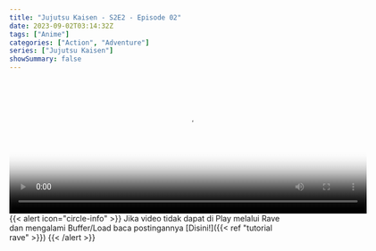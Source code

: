 ```yaml
---
title: "Jujutsu Kaisen - S2E2 - Episode 02"
date: 2023-09-02T03:14:32Z
tags: ["Anime"]
categories: ["Action", "Adventure"]
series: ["Jujutsu Kaisen"]
showSummary: false
---
```


<video id="video-2" 
class="art-preview lazy video-js vjs-default-skin vjs-big-play-centered" 
controls preload="auto" 
width="640" 
height="240" 
poster="https://graph.org/file/6c831f9821a330d612b59.jpg" 
data-setup='{ "example_option": true, "width": "auto", "height": "auto", "techOrder": ["html5","flash"] }' 
onseeked="true"> <source src="https://kp3d-my.sharepoint.com/personal/ryoo_kp3d_onmicrosoft_com/_layouts/15/download.aspx?share=EaLY9f-Pq7lNgvfPTN4qXGwB3VA8Mj5yRiL-xhTdn0-sEg" type='video/mp4'>
</video>
<br>
{{< alert icon="circle-info" >}}
Jika video tidak dapat di Play melalui Rave dan mengalami Buffer/Load baca postingannya [Disini!]({{< ref "tutorial rave" >}})
{{< /alert >}}


